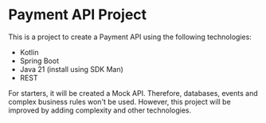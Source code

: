 ﻿# Payment API Project

 This is a project to create a Payment API using the following technologies:

- Kotlin
- Spring Boot
- Java 21 (install using SDK Man)
- REST

For starters, it will be created a Mock API. Therefore, databases, events and complex business rules won't be used. 
However, this project will be improved by adding complexity and other technologies.

